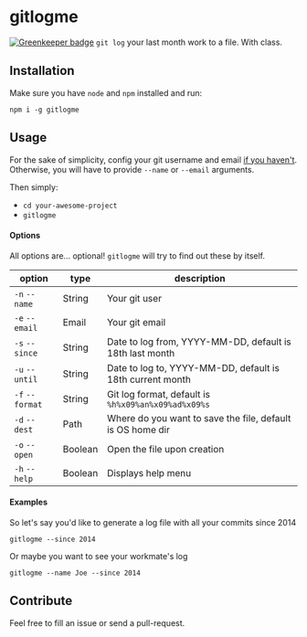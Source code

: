 # gitlogme

[![Greenkeeper badge](https://badges.greenkeeper.io/ricardocasares/gitlogme.svg)](https://greenkeeper.io/)
`git log` your last month work to a file. With class.

## Installation
Make sure you have `node` and `npm` installed and run:

`npm i -g gitlogme`

## Usage
For the sake of simplicity, config your git username and email [if you haven't](https://git-scm.com/book/en/v2/Getting-Started-First-Time-Git-Setup). Otherwise, you will have to provide `--name` or `--email` arguments.

Then simply:
* `cd your-awesome-project`
* `gitlogme`

#### Options
All options are... optional! `gitlogme` will try to find out these by itself.

| option | type | description |
|------|------|-------------|
|`-n` `--name`|String| Your git user |
|`-e` `--email`|Email| Your git email |
|`-s` `--since`|String| Date to log from, YYYY-MM-DD, default is 18th last month |
|`-u` `--until`|String| Date to log to, YYYY-MM-DD, default is 18th current month |
|`-f` `--format`|String| Git log format, default is `%h%x09%an%x09%ad%x09%s` |
|`-d` `--dest`|Path| Where do you want to save the file, default is OS home dir |
|`-o` `--open`|Boolean| Open the file upon creation |
|`-h` `--help`|Boolean| Displays help menu |


#### Examples

So let's say you'd like to generate a log file with all your commits since 2014

`gitlogme --since 2014`

Or maybe you want to see your workmate's log

`gitlogme --name Joe --since 2014`

## Contribute
Feel free to fill an issue or send a pull-request.
